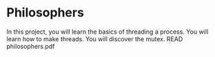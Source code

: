 # Philosophers
In this project, you will learn the basics of threading a process. You will learn how to make threads. You will discover the mutex.
READ philosophers.pdf
